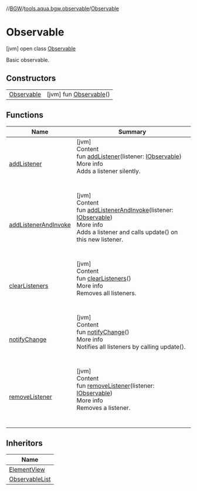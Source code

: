 //[BGW](../../../index.md)/[tools.aqua.bgw.observable](../index.md)/[Observable](index.md)



# Observable  
 [jvm] open class [Observable](index.md)

Basic observable.

   


## Constructors  
  
| | |
|---|---|
| <a name="tools.aqua.bgw.observable/Observable/Observable/#/PointingToDeclaration/"></a>[Observable](-observable.md)| <a name="tools.aqua.bgw.observable/Observable/Observable/#/PointingToDeclaration/"></a> [jvm] fun [Observable](-observable.md)()   <br>|


## Functions  
  
|  Name |  Summary | 
|---|---|
| <a name="tools.aqua.bgw.observable/Observable/addListener/#tools.aqua.bgw.observable.IObservable/PointingToDeclaration/"></a>[addListener](add-listener.md)| <a name="tools.aqua.bgw.observable/Observable/addListener/#tools.aqua.bgw.observable.IObservable/PointingToDeclaration/"></a>[jvm]  <br>Content  <br>fun [addListener](add-listener.md)(listener: [IObservable](../-i-observable/index.md))  <br>More info  <br>Adds a listener silently.  <br><br><br>|
| <a name="tools.aqua.bgw.observable/Observable/addListenerAndInvoke/#tools.aqua.bgw.observable.IObservable/PointingToDeclaration/"></a>[addListenerAndInvoke](add-listener-and-invoke.md)| <a name="tools.aqua.bgw.observable/Observable/addListenerAndInvoke/#tools.aqua.bgw.observable.IObservable/PointingToDeclaration/"></a>[jvm]  <br>Content  <br>fun [addListenerAndInvoke](add-listener-and-invoke.md)(listener: [IObservable](../-i-observable/index.md))  <br>More info  <br>Adds a listener and calls update() on this new listener.  <br><br><br>|
| <a name="tools.aqua.bgw.observable/Observable/clearListeners/#/PointingToDeclaration/"></a>[clearListeners](clear-listeners.md)| <a name="tools.aqua.bgw.observable/Observable/clearListeners/#/PointingToDeclaration/"></a>[jvm]  <br>Content  <br>fun [clearListeners](clear-listeners.md)()  <br>More info  <br>Removes all listeners.  <br><br><br>|
| <a name="tools.aqua.bgw.observable/Observable/notifyChange/#/PointingToDeclaration/"></a>[notifyChange](notify-change.md)| <a name="tools.aqua.bgw.observable/Observable/notifyChange/#/PointingToDeclaration/"></a>[jvm]  <br>Content  <br>fun [notifyChange](notify-change.md)()  <br>More info  <br>Notifies all listeners by calling update().  <br><br><br>|
| <a name="tools.aqua.bgw.observable/Observable/removeListener/#tools.aqua.bgw.observable.IObservable/PointingToDeclaration/"></a>[removeListener](remove-listener.md)| <a name="tools.aqua.bgw.observable/Observable/removeListener/#tools.aqua.bgw.observable.IObservable/PointingToDeclaration/"></a>[jvm]  <br>Content  <br>fun [removeListener](remove-listener.md)(listener: [IObservable](../-i-observable/index.md))  <br>More info  <br>Removes a listener.  <br><br><br>|


## Inheritors  
  
|  Name | 
|---|
| <a name="tools.aqua.bgw.elements/ElementView///PointingToDeclaration/"></a>[ElementView](../../tools.aqua.bgw.elements/-element-view/index.md)|
| <a name="tools.aqua.bgw.observable/ObservableList///PointingToDeclaration/"></a>[ObservableList](../-observable-list/index.md)|


